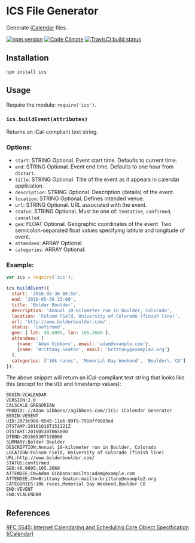 ICS File Generator
==================

Generate [iCalendar](http://tools.ietf.org/html/rfc5545) files.

[![npm version](https://badge.fury.io/js/ics.svg)](http://badge.fury.io/js/ics)
[![Code Climate](https://codeclimate.com/github/adamgibbons/ics/badges/gpa.svg)](https://codeclimate.com/github/adamgibbons/ics)
[![TravisCI build status](https://travis-ci.org/adamgibbons/ics.svg?branch=master)](https://travis-ci.org/adamgibbons/ics.svg?branch=master)

## Installation

`npm install ics`

## Usage

Require the module: `require('ics')`.

### `ics.buildEvent(attributes)`

Returns an iCal-compliant text string.

### Options:
- `start`: STRING Optional. Event start time. Defaults to current time.
- `end`: STRING Optional. Event end time. Defaults to one hour from `dtstart`.
- `title`: STRING Optional. Title of the event as it appears in calendar application.
- `description`: STRING Optional. Description (details) of the event.
- `location`: STRING Optional. Defines intended venue.
- `url`: STRING Optional. URL associated with the event.
- `status`: STRING Optional. Must be one of: `tentative`, `confirmed`, `cancelled`.
- `geo`: FLOAT Optional. Geographic coordinates of the event. Two semicolon-separated float values specifying latitute and longitude of event.
- `attendees`: ARRAY Optional.
- `categories`: ARRAY Optional.


### Example:

```javascript
var ics = require('ics');

ics.buildEvent({
  start: '2016-05-30 06:50',
  end: '2016-05-30 15:00',
  title: 'Bolder Boulder',
  description: 'Annual 10-kilometer run in Boulder, Colorado',
  location: 'Folsom Field, University of Colorado (finish line)',
  url: 'http://www.bolderboulder.com/',
  status: 'confirmed',
  geo: { lat: 40.0095, lon: 105.2669 },
  attendees: [
    {name: 'Adam Gibbons', email: 'adam@example.com'},
    {name: 'Brittany Seaton', email: 'brittany@example2.org'}
  ],
  categories: ['10k races', 'Memorial Day Weekend', 'Boulder\, CO']
});

```

The above snippet will return an iCal-compliant text string that looks like this (except for the `UID` and timestamp values):

```
BEGIN:VCALENDAR
VERSION:2.0
CALSCALE:GREGORIAN
PRODID:-//Adam Gibbons//agibbons.com//ICS: iCalendar Generator
BEGIN:VEVENT
UID:2073c980-9545-11e6-99f9-791bff9883ed
DTSTAMP:20161018T151121Z
DTSTART:20160530T065000
DTEND:20160530T150000
SUMMARY:Bolder Boulder
DESCRIPTION:Annual 10-kilometer run in Boulder, Colorado
LOCATION:Folsom Field, University of Colorado (finish line)
URL:http://www.bolderboulder.com/
STATUS:confirmed
GEO:40.0095;105.2669
ATTENDEE;CN=Adam Gibbons:mailto:adam@example.com
ATTENDEE;CN=Brittany Seaton:mailto:brittany@example2.org
CATEGORIES:10k races,Memorial Day Weekend,Boulder CO
END:VEVENT
END:VCALENDAR

```

## References

[RFC 5545: Internet Calendaring and Scheduling Core Object Specification (iCalendar)](http://tools.ietf.org/html/rfc5545)